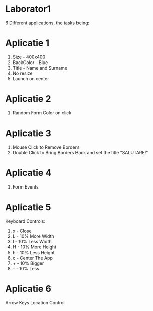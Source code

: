 # Laborator1
6 Different applications, the tasks being:
# Aplicatie 1
1) Size - 400x400
2) BackColor - Blue
3) Title - Name and Surname
4) No resize
5) Launch on center
# Aplicatie 2
1) Random Form Color on click
# Aplicatie 3
1) Mouse Click to Remove Borders
2) Double Click to Bring Borders Back and set the title "SALUTARE!"
# Aplicatie 4
1) Form Events
# Aplicatie 5
Keyboard Controls:
1) x - Close
2) L - 10%  More Width
3) l - 10% Less Width
4) H - 10% More Height
5) h - 10% Less Height
6) c - Center The App
7) \+ \- 10% Bigger
8) \- \- 10% Less
# Aplicatie 6
Arrow Keys Location Control
